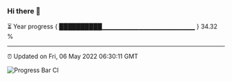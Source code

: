 ### Hi there 👋

⏳ Year progress { ██████████▁▁▁▁▁▁▁▁▁▁▁▁▁▁▁▁▁▁▁▁ } 34.32 %

---

⏰ Updated on Fri, 06 May 2022 06:30:11 GMT

![Progress Bar CI](https://github.com/ZhaoGui/ZhaoGui/workflows/Progress%20Bar%20CI/badge.svg)
